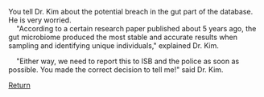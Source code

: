 You tell Dr. Kim about the potential breach in the gut part of the database. He is very worried. <br/>
&nbsp;&nbsp;&nbsp;&nbsp;"According to a certain research paper published about 5 years ago, the gut microbiome produced the most stable and accurate results when sampling and identifying unique individuals," explained Dr. Kim. <br/>

&nbsp;&nbsp;&nbsp;&nbsp;"Either way, we need to report this to ISB and the police as soon as possible. You made the correct decision to tell me!" said Dr. Kim. <br/>

[Return](https://ashuang2013.github.io/Bioinformatics-Final/SetUpScenario)
